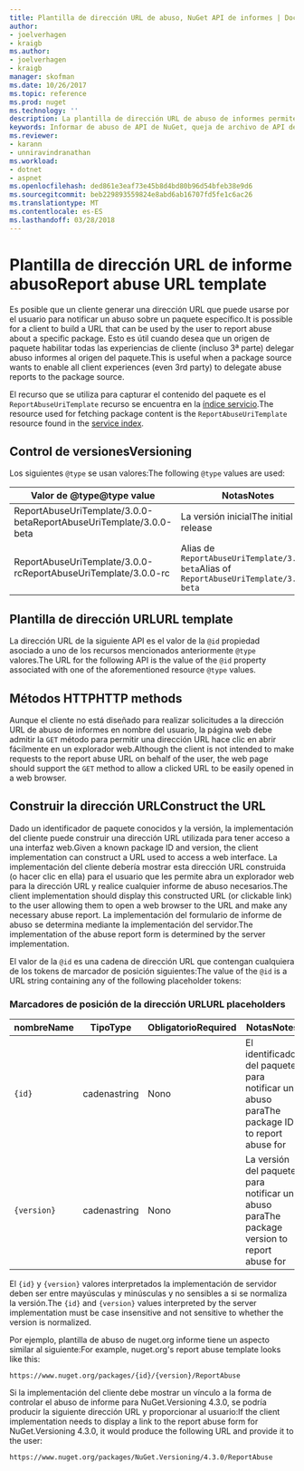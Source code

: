 ```yaml
---
title: Plantilla de dirección URL de abuso, NuGet API de informes | Documentos de Microsoft
author:
- joelverhagen
- kraigb
ms.author:
- joelverhagen
- kraigb
manager: skofman
ms.date: 10/26/2017
ms.topic: reference
ms.prod: nuget
ms.technology: ''
description: La plantilla de dirección URL de abuso de informes permite a los clientes mostrar un vínculo de abuso del informe en su interfaz de usuario.
keywords: Informar de abuso de API de NuGet, queja de archivo de API de NuGet, plantilla de dirección URL de informe nuget.org
ms.reviewer:
- karann
- unniravindranathan
ms.workload:
- dotnet
- aspnet
ms.openlocfilehash: ded861e3eaf73e45b8d4bd80b96d54bfeb38e9d6
ms.sourcegitcommit: beb229893559824e8abd6ab16707fd5fe1c6ac26
ms.translationtype: MT
ms.contentlocale: es-ES
ms.lasthandoff: 03/28/2018
---
```

# <a name="report-abuse-url-template"></a><span data-ttu-id="329a7-104">Plantilla de dirección URL de informe abuso</span><span class="sxs-lookup"><span data-stu-id="329a7-104">Report abuse URL template</span></span>

<span data-ttu-id="329a7-105">Es posible que un cliente generar una dirección URL que puede usarse por el usuario para notificar un abuso sobre un paquete específico.</span><span class="sxs-lookup"><span data-stu-id="329a7-105">It is possible for a client to build a URL that can be used by the user to report abuse about a specific package.</span></span> <span data-ttu-id="329a7-106">Esto es útil cuando desea que un origen de paquete habilitar todas las experiencias de cliente (incluso 3ª parte) delegar abuso informes al origen del paquete.</span><span class="sxs-lookup"><span data-stu-id="329a7-106">This is useful when a package source wants to enable all client experiences (even 3rd party) to delegate abuse reports to the package source.</span></span>

<span data-ttu-id="329a7-107">El recurso que se utiliza para capturar el contenido del paquete es el `ReportAbuseUriTemplate` recurso se encuentra en la [índice servicio](service-index.md).</span><span class="sxs-lookup"><span data-stu-id="329a7-107">The resource used for fetching package content is the `ReportAbuseUriTemplate` resource found in the [service index](service-index.md).</span></span>

## <a name="versioning"></a><span data-ttu-id="329a7-108">Control de versiones</span><span class="sxs-lookup"><span data-stu-id="329a7-108">Versioning</span></span>

<span data-ttu-id="329a7-109">Los siguientes `@type` se usan valores:</span><span class="sxs-lookup"><span data-stu-id="329a7-109">The following `@type` values are used:</span></span>

<span data-ttu-id="329a7-110">Valor de @type</span><span class="sxs-lookup"><span data-stu-id="329a7-110">@type value</span></span>                       | <span data-ttu-id="329a7-111">Notas</span><span class="sxs-lookup"><span data-stu-id="329a7-111">Notes</span></span>
--------------------------------- | -----
<span data-ttu-id="329a7-112">ReportAbuseUriTemplate/3.0.0-beta</span><span class="sxs-lookup"><span data-stu-id="329a7-112">ReportAbuseUriTemplate/3.0.0-beta</span></span> | <span data-ttu-id="329a7-113">La versión inicial</span><span class="sxs-lookup"><span data-stu-id="329a7-113">The initial release</span></span>
<span data-ttu-id="329a7-114">ReportAbuseUriTemplate/3.0.0-rc</span><span class="sxs-lookup"><span data-stu-id="329a7-114">ReportAbuseUriTemplate/3.0.0-rc</span></span>   | <span data-ttu-id="329a7-115">Alias de `ReportAbuseUriTemplate/3.0.0-beta`</span><span class="sxs-lookup"><span data-stu-id="329a7-115">Alias of `ReportAbuseUriTemplate/3.0.0-beta`</span></span>

## <a name="url-template"></a><span data-ttu-id="329a7-116">Plantilla de dirección URL</span><span class="sxs-lookup"><span data-stu-id="329a7-116">URL template</span></span>

<span data-ttu-id="329a7-117">La dirección URL de la siguiente API es el valor de la `@id` propiedad asociado a uno de los recursos mencionados anteriormente `@type` valores.</span><span class="sxs-lookup"><span data-stu-id="329a7-117">The URL for the following API is the value of the `@id` property associated with one of the aforementioned resource `@type` values.</span></span>

## <a name="http-methods"></a><span data-ttu-id="329a7-118">Métodos HTTP</span><span class="sxs-lookup"><span data-stu-id="329a7-118">HTTP methods</span></span>

<span data-ttu-id="329a7-119">Aunque el cliente no está diseñado para realizar solicitudes a la dirección URL de abuso de informes en nombre del usuario, la página web debe admitir la `GET` método para permitir una dirección URL hace clic en abrir fácilmente en un explorador web.</span><span class="sxs-lookup"><span data-stu-id="329a7-119">Although the client is not intended to make requests to the report abuse URL on behalf of the user, the web page should support the `GET` method to allow a clicked URL to be easily opened in a web browser.</span></span>

## <a name="construct-the-url"></a><span data-ttu-id="329a7-120">Construir la dirección URL</span><span class="sxs-lookup"><span data-stu-id="329a7-120">Construct the URL</span></span>

<span data-ttu-id="329a7-121">Dado un identificador de paquete conocidos y la versión, la implementación del cliente puede construir una dirección URL utilizada para tener acceso a una interfaz web.</span><span class="sxs-lookup"><span data-stu-id="329a7-121">Given a known package ID and version, the client implementation can construct a URL used to access a web interface.</span></span> <span data-ttu-id="329a7-122">La implementación del cliente debería mostrar esta dirección URL construida (o hacer clic en ella) para el usuario que les permite abra un explorador web para la dirección URL y realice cualquier informe de abuso necesarios.</span><span class="sxs-lookup"><span data-stu-id="329a7-122">The client implementation should display this constructed URL (or clickable link) to the user allowing them to open a web browser to the URL and make any necessary abuse report.</span></span> <span data-ttu-id="329a7-123">La implementación del formulario de informe de abuso se determina mediante la implementación del servidor.</span><span class="sxs-lookup"><span data-stu-id="329a7-123">The implementation of the abuse report form is determined by the server implementation.</span></span>

<span data-ttu-id="329a7-124">El valor de la `@id` es una cadena de dirección URL que contengan cualquiera de los tokens de marcador de posición siguientes:</span><span class="sxs-lookup"><span data-stu-id="329a7-124">The value of the `@id` is a URL string containing any of the following placeholder tokens:</span></span>

### <a name="url-placeholders"></a><span data-ttu-id="329a7-125">Marcadores de posición de la dirección URL</span><span class="sxs-lookup"><span data-stu-id="329a7-125">URL placeholders</span></span>

<span data-ttu-id="329a7-126">nombre</span><span class="sxs-lookup"><span data-stu-id="329a7-126">Name</span></span>        | <span data-ttu-id="329a7-127">Tipo</span><span class="sxs-lookup"><span data-stu-id="329a7-127">Type</span></span>    | <span data-ttu-id="329a7-128">Obligatorio</span><span class="sxs-lookup"><span data-stu-id="329a7-128">Required</span></span> | <span data-ttu-id="329a7-129">Notas</span><span class="sxs-lookup"><span data-stu-id="329a7-129">Notes</span></span>
----------- | ------- | -------- | -----
`{id}`      | <span data-ttu-id="329a7-130">cadena</span><span class="sxs-lookup"><span data-stu-id="329a7-130">string</span></span>  | <span data-ttu-id="329a7-131">No</span><span class="sxs-lookup"><span data-stu-id="329a7-131">no</span></span>       | <span data-ttu-id="329a7-132">El identificador del paquete para notificar un abuso para</span><span class="sxs-lookup"><span data-stu-id="329a7-132">The package ID to report abuse for</span></span>
`{version}` | <span data-ttu-id="329a7-133">cadena</span><span class="sxs-lookup"><span data-stu-id="329a7-133">string</span></span>  | <span data-ttu-id="329a7-134">No</span><span class="sxs-lookup"><span data-stu-id="329a7-134">no</span></span>       | <span data-ttu-id="329a7-135">La versión del paquete para notificar un abuso para</span><span class="sxs-lookup"><span data-stu-id="329a7-135">The package version to report abuse for</span></span>

<span data-ttu-id="329a7-136">El `{id}` y `{version}` valores interpretados la implementación de servidor deben ser entre mayúsculas y minúsculas y no sensibles a si se normaliza la versión.</span><span class="sxs-lookup"><span data-stu-id="329a7-136">The `{id}` and `{version}` values interpreted by the server implementation must be case insensitive and not sensitive to whether the version is normalized.</span></span>

<span data-ttu-id="329a7-137">Por ejemplo, plantilla de abuso de nuget.org informe tiene un aspecto similar al siguiente:</span><span class="sxs-lookup"><span data-stu-id="329a7-137">For example, nuget.org's report abuse template looks like this:</span></span>

    https://www.nuget.org/packages/{id}/{version}/ReportAbuse

<span data-ttu-id="329a7-138">Si la implementación del cliente debe mostrar un vínculo a la forma de controlar el abuso de informe para NuGet.Versioning 4.3.0, se podría producir la siguiente dirección URL y proporcionar al usuario:</span><span class="sxs-lookup"><span data-stu-id="329a7-138">If the client implementation needs to display a link to the report abuse form for NuGet.Versioning 4.3.0, it would produce the following URL and provide it to the user:</span></span>

    https://www.nuget.org/packages/NuGet.Versioning/4.3.0/ReportAbuse
